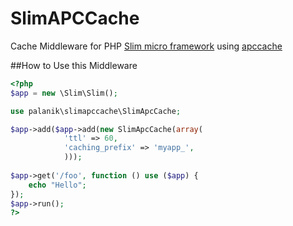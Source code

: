 SlimAPCCache
============

Cache Middleware for PHP [Slim micro framework](http://www.slimframework.com/) using [apccache](http://www.php.net/manual/en/book.apc.php)

##How to Use this Middleware
```php
<?php
$app = new \Slim\Slim();

use palanik\slimapccache\SlimApcCache;

$app->add($app->add(new SlimApcCache(array(
			'ttl' => 60,
			'caching_prefix' => 'myapp_',
			)));
			
$app->get('/foo', function () use ($app) {
    echo "Hello";
});
$app->run();
?>
```
